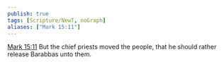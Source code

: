 ```yaml
---
publish: true
tags: [Scripture/NewT, noGraph]
aliases: ["Mark 15:11"]
---
```

[Mark 15:11](https://churchofjesuschrist.org/study/scriptures/nt/mark/15?lang=eng&id=p11#p11) But the chief priests moved the people, that he should rather release Barabbas unto them.
